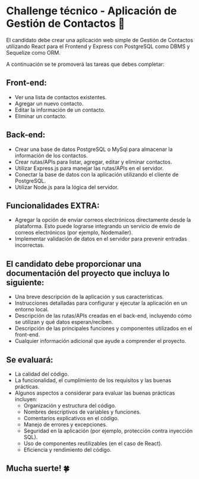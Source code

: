 # Challenge técnico - Aplicación de Gestión de Contactos 👀 

El candidato debe crear una aplicación web simple de Gestión de Contactos utilizando React para el Frontend y Express con PostgreSQL como DBMS y Sequelize como ORM. 

A continuación se te promoverá las tareas que debes completar:

## Front-end:

- Ver una lista de contactos existentes.
- Agregar un nuevo contacto.
- Editar la información de un contacto.
- Eliminar un contacto.

## Back-end:

- Crear una base de datos PostgreSQL o MySql  para almacenar la información de los contactos.
- Crear rutas/APIs para listar, agregar, editar y eliminar contactos.
- Utilizar Express.js para manejar las rutas/APIs en el servidor.
- Conectar la base de datos con la aplicación utilizando el cliente de PostgreSQL.
- Utilizar Node.js para la lógica del servidor.

## Funcionalidades EXTRA:

- Agregar la opción de enviar correos electrónicos directamente desde la plataforma. Esto puede lograrse integrando un servicio de envío de correos electrónicos (por ejemplo, Nodemailer).
- Implementar validación de datos en el servidor para prevenir entradas incorrectas.



## El candidato debe proporcionar una documentación del proyecto que incluya lo siguiente:

- Una breve descripción de la aplicación y sus características.
- Instrucciones detalladas para configurar y ejecutar la aplicación en un entorno local.
- Descripción de las rutas/APIs creadas en el back-end, incluyendo cómo se utilizan y qué datos esperan/reciben.
- Descripción de las principales funciones y componentes utilizados en el front-end.
- Cualquier información adicional que ayude a comprender el proyecto.


## Se evaluará:
- La calidad del código.
- La funcionalidad, el cumplimiento de los requisitos y las buenas prácticas.
- Algunos aspectos a considerar para evaluar las buenas prácticas incluyen:
  - Organización y estructura del código.
  - Nombres descriptivos de variables y funciones.
  - Comentarios explicativos en el código.
  - Manejo de errores y excepciones.
  - Seguridad en la aplicación (por ejemplo, protección contra inyección SQL).
  - Uso de componentes reutilizables (en el caso de React).
  - Eficiencia y rendimiento del código.

## Mucha suerte! 🍀
